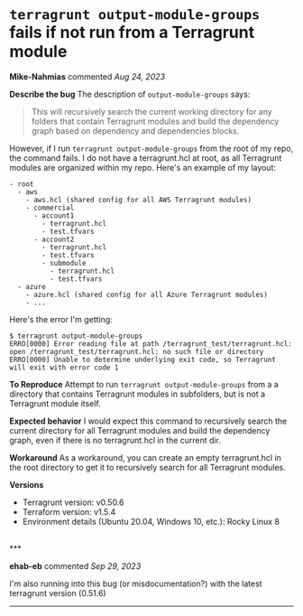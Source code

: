 # `terragrunt output-module-groups` fails if not run from a Terragrunt module

**Mike-Nahmias** commented *Aug 24, 2023*

**Describe the bug**
The description of `output-module-groups` says:

> This will recursively search the current working directory for any folders that contain Terragrunt modules and build the dependency graph based on dependency and dependencies blocks.

However, if I run `terragrunt output-module-groups` from the root of my repo, the command fails. I do not have a terragrunt.hcl at root, as all Terragrunt modules are organized within my repo. Here's an example of my layout:

```
- root
  - aws
    - aws.hcl (shared config for all AWS Terragrunt modules)
    - commercial
      - account1
        - terragrunt.hcl
        - test.tfvars
      - account2
        - terragrunt.hcl
        - test.tfvars
        - submodule
          - terragrunt.hcl
          - test.tfvars
  - azure
    - azure.hcl (shared config for all Azure Terragrunt modules)
    - ...
```

Here's the error I'm getting:
```
$ terragrunt output-module-groups
ERRO[0000] Error reading file at path /terragrunt_test/terragrunt.hcl: open /terragrunt_test/terragrunt.hcl: no such file or directory
ERRO[0000] Unable to determine underlying exit code, so Terragrunt will exit with error code 1
```

**To Reproduce**
Attempt to run `terragrunt output-module-groups` from a a directory that contains Terragrunt modules in subfolders, but is not a Terragrunt module itself.

**Expected behavior**
I would expect this command to recursively search the current directory for all Terragrunt modules and build the dependency graph, even if there is no terragrunt.hcl in the current dir.

**Workaround**
As a workaround, you can create an empty terragrunt.hcl in the root directory to get it to recursively search for all Terragrunt modules.

**Versions**
- Terragrunt version: v0.50.6
- Terraform version: v1.5.4
- Environment details (Ubuntu 20.04, Windows 10, etc.): Rocky Linux 8
<br />
***


**ehab-eb** commented *Sep 29, 2023*

I'm also running into this bug (or misdocumentation?) with the latest terragrunt version (0.51.6)
***

